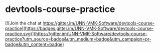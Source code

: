 # devtools-course-practice

[![Join the chat at https://gitter.im/UNN-VMK-Software/devtools-course-practice](https://badges.gitter.im/UNN-VMK-Software/devtools-course-practice.svg)](https://gitter.im/UNN-VMK-Software/devtools-course-practice?utm_source=badge&utm_medium=badge&utm_campaign=pr-badge&utm_content=badge)